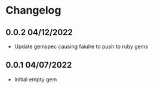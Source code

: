 Changelog
=========

## 0.0.2 04/12/2022
* Update gemspec causing faiulre to push to ruby gems

## 0.0.1 04/07/2022
* Initial empty gem
